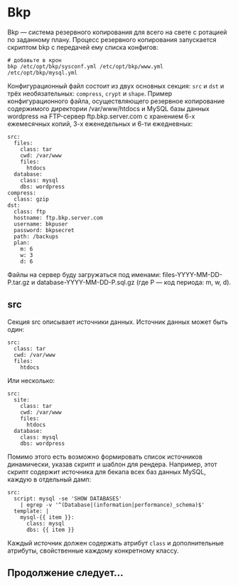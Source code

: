 # Bkp

Bkp — система резервного копирования для всего на свете с ротацией по заданному плану. Процесс резервного копирования запускается скриптом bkp с передачей ему списка конфигов:

    # добавьте в крон
    bkp /etc/opt/bkp/sysconf.yml /etc/opt/bkp/www.yml /etc/opt/bkp/mysql.yml

Конфигурационный файл состоит из двух основных секция: `src` и `dst` и трёх необязательных: `compress`, `crypt` и `shape`. Пример конфигурационного файла, осуществляющего резервное копирование содержимого директории /var/www/htdocs и MySQL базы данных wordpress на FTP-сервер ftp.bkp.server.com с хранением 6-х ежемесячных копий, 3-х еженедельных и 6-ти ежедневных:

    src:
      files:
        class: tar
        cwd: /var/www
        files:
          htdocs
      database:
        class: mysql
        dbs: wordpress
    compress:
      class: gzip
    dst:
      class: ftp
      hostname: ftp.bkp.server.com
      username: bkpuser
      password: bkpsecret
      path: /backups
      plan:
        m: 6
        w: 3
        d: 6

Файлы на сервер буду загружаться под именами: files-YYYY-MM-DD-P.tar.gz и database-YYYY-MM-DD-P.sql.gz (где P — код периода: m, w, d).

## src

Секция src описывает источники данных. Источник данных может быть один:

    src:
      class: tar
      cwd: /var/www
      files:
        htdocs

Или несколько:

    src:
      site:
        class: tar
        cwd: /var/www
        files:
          htdocs
      database:
        class: mysql
        dbs: wordpress

Помимо этого есть возможно формировать список источников динамически, указав скрипт и шаблон для рендера. Например, этот скрипт содержит источника для бекапа всех баз данных MySQL, каждую в отдельный дамп:

    src:
      script: mysql -se 'SHOW DATABASES'
        | egrep -v '^(Database|(information|performance)_schema)$'
      template: |
        mysql-{{ item }}:
          class: mysql
          dbs: {{ item }}

Каждый источник должен содержать атрибут `class` и дополнительные атрибуты, свойственные каждому конкретному классу.

## Продолжение следует...
